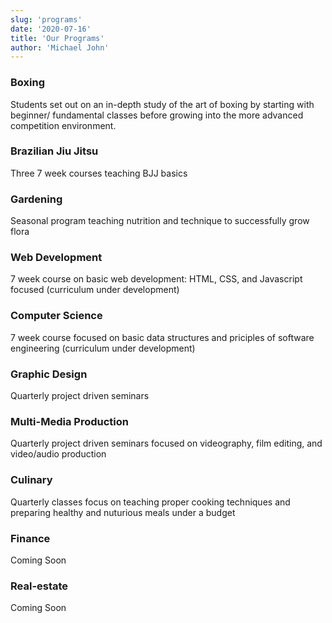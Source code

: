 ```yaml
---
slug: 'programs'
date: '2020-07-16'
title: 'Our Programs'
author: 'Michael John'
---
```


### Boxing
Students set out on an in-depth study of the art of boxing by starting with beginner/ fundamental classes before growing into the more advanced competition environment.

### Brazilian Jiu Jitsu 
Three 7 week courses teaching BJJ basics 

### Gardening
Seasonal program teaching nutrition and technique to successfully grow flora

### Web Development 
7 week course on basic web development: HTML, CSS, and Javascript focused (curriculum under development)

### Computer Science
7 week course focused on basic data structures and priciples of software engineering (curriculum under development)

### Graphic Design 
Quarterly project driven seminars

### Multi-Media Production
Quarterly project driven seminars focused on videography, film editing, and video/audio production

### Culinary 
Quarterly classes focus on teaching proper cooking techniques and preparing healthy and nuturious meals under a budget

### Finance 
Coming Soon

### Real-estate
Coming Soon